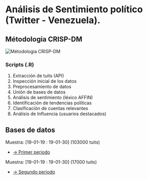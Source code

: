 # Análisis de Sentimiento político (Twitter - Venezuela).
## Métodologia CRISP-DM


![Métodologia CRISP-DM](https://github.com/freddyvillabona/Sentiment-Analysis/blob/master/figures/crisp-dm.jpg)

### Scripts (.R)
1) Extracción de tuits (API)
2) Inspección inicial de los datos
3) Preprocesamiento de datos
4) Unión de bases de datos 
5) Análisis de sentimiento (léxico AFFIN) 
6) Identificación de tendencias políticas 
7) Clasificación de cuentas relevantes
8) Análisis de Influencia (usuarios destacados)


## Bases de datos

Muestra: [19-01-19 : 19-01-30] (103000 tuits) 

- [-> Primer periodo](https://drive.google.com/open?id=1e4nnXCccfPPCm-AIncUJnaJvoeq4GImg)

Muestra: [19-01-19 : 19-01-30] (17000 tuits) 

- [-> Segundo periodo](https://drive.google.com/open?id=1e4nnXCccfPPCm-AIncUJnaJvoeq4GImg)
